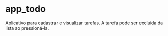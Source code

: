 # app_todo
 Aplicativo para cadastrar e visualizar tarefas. A tarefa pode ser excluida da lista ao pressioná-la.
